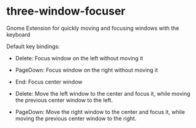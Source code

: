 # three-window-focuser
Gnome Extension for quickly moving and focusing windows with the keyboard

Default key bindings:
- <Alt> Delete: Focus window on the left without moving it
- <Alt> PageDown: Focus window on the right without moving it
- <Alt> End: Focus center window

- <Super><Alt> Delete: Move the left window to the center and focus it, while moving the previous center window to the left.
- <Super><Alt> PageDown: Move the right window to the center and focus it, while moving the previous center window to the right.
